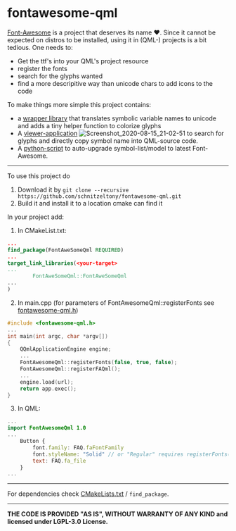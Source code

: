 fontawesome-qml
============================

[Font-Awesome](https://github.com/FortAwesome/Font-Awesome) is a project that deserves its name :heart:.
Since it cannot be expected on distros to be installed, using it in (QML-) projects is a bit tedious. One needs to:

* Get the ttf's into your QML's project resource
* register the fonts
* search for the glyphs wanted
* find a more descripitive way than unicode chars to add icons to the code

To make things more simple this project contains:

* a [wrapper library](src/lib/qml/Fontawesome.qml) that translates symbolic variable names to unicode and adds a tiny
  helper function to colorize glyphs
* A [viewer-application](src/viewer/qml/main.qml)
  ![Screenshot_2020-08-15_21-02-51](https://user-images.githubusercontent.com/2571823/90319784-9723ed00-df3b-11ea-915e-86c3b9b57e63.png)
  to search for glyphs and directly copy symbol name into QML-source code.
* A [python-script](maintenance/font-awsome-code-generator.py) to auto-upgrade symbol-list/model to latest
  Font-Awesome.

----------------------------------------------
To use this project do

1. Download it by ```git clone --recursive https://github.com/schnitzeltony/fontawesome-qml.git```
2. Build it and install it to a location cmake can find it

In your project add:

1. In CMakeList.txt:
```cmake
...
find_package(FontAweSomeQml REQUIRED)
...
target_link_libraries(<your-target>
...
        FontAweSomeQml::FontAweSomeQml
...
)

```

2. In main.cpp (for parameters of FontAwesomeQml::registerFonts see [fontawesome-qml.h](include/fontawesome-qml.h))

```cpp
#include <fontawesome-qml.h>
...
int main(int argc, char *argv[])
{
    QQmlApplicationEngine engine;
    ...
    FontAwesomeQml::registerFonts(false, true, false);
    FontAwesomeQml::registerFAQml();
    ...
    engine.load(url);
    return app.exec();
}
```
3. In QML:
```QML
...
import FontAwesomeQml 1.0
...
    Button {
        font.family: FAQ.faFontFamily
        font.styleName: "Solid" // or "Regular" requires registerFonts(true, ..) - see main.cpp above
        text: FAQ.fa_file
    }
...
```

----------------------------------------------
For dependencies check [CMakeLists.txt](CMakeLists.txt) / ```find_package```.

----------------------------------------------
**THE CODE IS PROVIDED "AS IS", WITHOUT WARRANTY OF ANY KIND and licensed under LGPL-3.0 License.**
